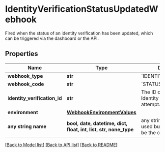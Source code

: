 # IdentityVerificationStatusUpdatedWebhook

Fired when the status of an identity verification has been updated, which can be triggered via the dashboard or the API.

## Properties
Name | Type | Description | Notes
------------ | ------------- | ------------- | -------------
**webhook_type** | **str** | &#x60;IDENTITY_VERIFICATION&#x60; | 
**webhook_code** | **str** | &#x60;STATUS_UPDATED&#x60; | 
**identity_verification_id** | **str** | The ID of the associated Identity Verification attempt. | 
**environment** | [**WebhookEnvironmentValues**](WebhookEnvironmentValues.md) |  | 
**any string name** | **bool, date, datetime, dict, float, int, list, str, none_type** | any string name can be used but the value must be the correct type | [optional]

[[Back to Model list]](../README.md#documentation-for-models) [[Back to API list]](../README.md#documentation-for-api-endpoints) [[Back to README]](../README.md)


